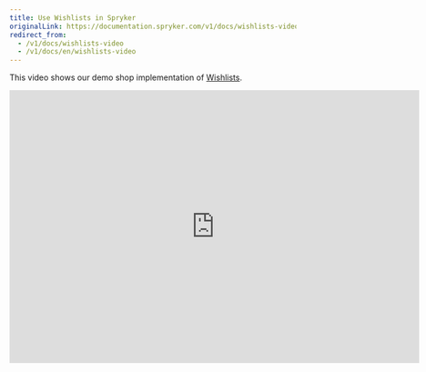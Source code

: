 ```yaml
---
title: Use Wishlists in Spryker
originalLink: https://documentation.spryker.com/v1/docs/wishlists-video
redirect_from:
  - /v1/docs/wishlists-video
  - /v1/docs/en/wishlists-video
---
```


This video shows our demo shop implementation of [Wishlists](/docs/scos/dev/features/201811.0/wishlist/wishlist).

<iframe src="https://fast.wistia.net/embed/iframe/g7hzsa9xw7" title="Wihlists" allowtransparency="true" frameborder="0" scrolling="no" class="wistia_embed" name="wistia_embed" allowfullscreen="0" mozallowfullscreen="0" webkitallowfullscreen="0" oallowfullscreen="0" msallowfullscreen="0" width="720" height="480"></iframe>

